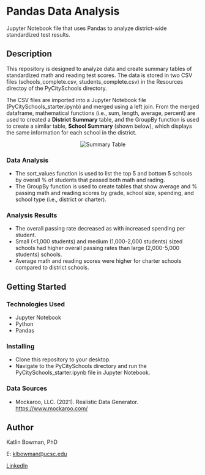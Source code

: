# Pandas Data Analysis 

Jupyter Notebook file that uses Pandas to analyze district-wide standardized test results.

## Description

This repository is designed to analyze data and create summary tables of standardized math and reading test scores. The data is stored in two CSV files (schools_complete.csv, students_complete.csv) in the Resources directoy of the PyCitySchools directory. 

The CSV files are imported into a Jupyter Notebook file (PyCitySchools_starter.ipynb) and merged using a left join. From the merged dataframe, mathematical functions (i.e., sum, length, average, percent) are used to created a **District Summary** table, and the GroupBy function is used to create a similar table, **School Summary** (shown below), which displays the same information for each school in the district.
<p align="center">
  <img src="https://user-images.githubusercontent.com/74067302/146276913-e3a78524-ad4d-47d8-8891-517b912600bb.png" alt="Summary Table"/>
</p>

### Data Analysis
- The sort_values function is used to list the top 5 and bottom 5 schools by overall % of students that passed both math and rading.
- The GroupBy function is used to create tables that show average and % passing math and reading scores by grade, school size, spending, and school type (i.e., district or charter).

### Analysis Results
  * The overall passing rate decreased as with increased spending per student.
  * Small (<1,000 students) and medium (1,000-2,000 students) sized schools had higher overall passing rates than large (2,000-5,000 students) schools.
  * Average math and reading scores were higher for charter schools compared to district schools.

## Getting Started

### Technologies Used 

* Jupyter Notebook
* Python
* Pandas

### Installing

* Clone this repository to your desktop.
* Navigate to the PyCitySchools directory and run the PyCitySchools_starter.ipynb file in Jupyter Notebook. 

### Data Sources

* Mockaroo, LLC. (2021). Realistic Data Generator. https://www.mockaroo.com/

## Author

Katlin Bowman, PhD

E: klbowman@ucsc.edu

[LinkedIn](https://www.linkedin.com/in/katlin-bowman/)
